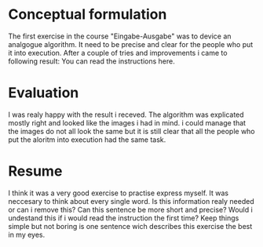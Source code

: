 # Conceptual formulation

The first exercise in the course "Eingabe-Ausgabe" was to device an analgogue algorithm.
It need to be precise and clear for the people who put it into execution.
After a couple of tries and improvements i came to following result:
You can read the instructions here.

# Evaluation

I was realy happy with the result i receved. The algorithm was explicated mostly right and looked like the images i had in mind.
i could manage that the images do not all look the same but it is still clear that all the people who put the aloritm into execution had the same task.


# Resume

I think it was a very good exercise to practise express myself.
It was neccesary to think about every single word. Is this information realy needed or can i remove this?
Can this sentence be more short and precise? Would i undestand this if i would read the instruction the first time?
Keep things simple but not boring is one sentence wich describes this exercise the best in my eyes.
